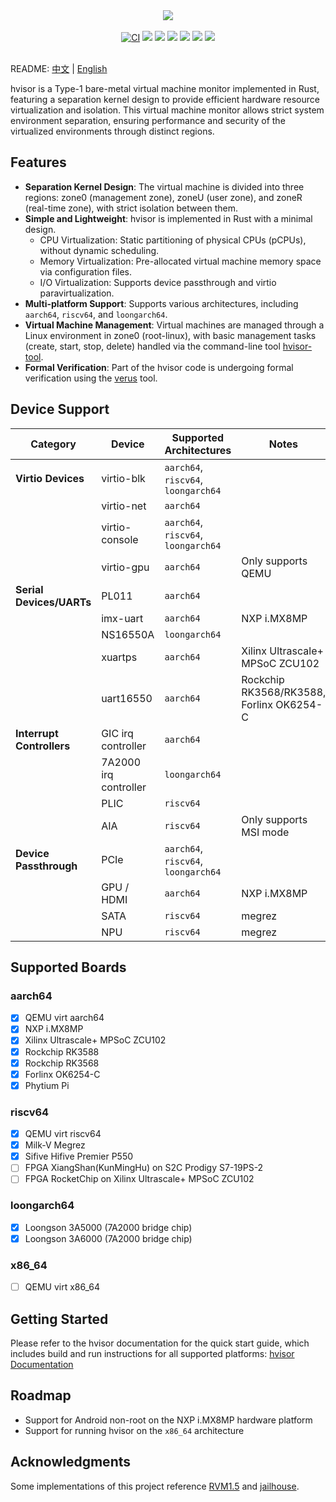 <p align = "center">
<br><br>
<img src="https://www.syswonder.org/_media/hvisor-logo.svg">
<br><br>
<!-- <img src="https://img.shields.io/badge/hvisor-orange" /> -->
<a href="https://github.com/syswonder/hvisor/actions/workflows/ci.yml"><img src="https://github.com/syswonder/hvisor/actions/workflows/ci.yml/badge.svg?branch=dev" alt="CI" style="max-width: 100%;"></a>
<img src="https://img.shields.io/github/license/syswonder/hvisor?color=red" />
<img src="https://img.shields.io/github/contributors/syswonder/hvisor?color=blue" />
<img src="https://img.shields.io/github/languages/code-size/syswonder/hvisor?color=green">
<img src="https://img.shields.io/github/repo-size/syswonder/hvisor?color=white">
<img src="https://img.shields.io/github/languages/top/syswonder/hvisor?color=orange">
<img src="https://img.shields.io/github/stars/syswonder/hvisor?color=yellow" />
<br><br>
</p>

README: [中文](./README-zh.md) | [English](./README.md)

hvisor is a Type-1 bare-metal virtual machine monitor implemented in Rust, featuring a separation kernel design to provide efficient hardware resource virtualization and isolation. This virtual machine monitor allows strict system environment separation, ensuring performance and security of the virtualized environments through distinct regions.

## Features

- **Separation Kernel Design**: The virtual machine is divided into three regions: zone0 (management zone), zoneU (user zone), and zoneR (real-time zone), with strict isolation between them.
- **Simple and Lightweight**: hvisor is implemented in Rust with a minimal design.
  - CPU Virtualization: Static partitioning of physical CPUs (pCPUs), without dynamic scheduling.
  - Memory Virtualization: Pre-allocated virtual machine memory space via configuration files.
  - I/O Virtualization: Supports device passthrough and virtio paravirtualization.
- **Multi-platform Support**: Supports various architectures, including `aarch64`, `riscv64`, and `loongarch64`.
- **Virtual Machine Management**: Virtual machines are managed through a Linux environment in zone0 (root-linux), with basic management tasks (create, start, stop, delete) handled via the command-line tool [hvisor-tool](https://github.com/syswonder/hvisor-tool).
- **Formal Verification**: Part of the hvisor code is undergoing formal verification using the [verus](https://github.com/verus-lang/verus) tool.

## Device Support

| **Category**              | **Device**            | **Supported Architectures**          | **Notes**                                |
| ------------------------- | --------------------- | ------------------------------------ | ---------------------------------------- |
| **Virtio Devices**        | virtio-blk            | `aarch64`, `riscv64`, `loongarch64`  |                                          |
|                           | virtio-net            | `aarch64`                            |                                          |
|                           | virtio-console        | `aarch64`, `riscv64`, `loongarch64`  |                                          |
|                           | virtio-gpu            | `aarch64`                            | Only supports QEMU                       |
| **Serial Devices/UARTs**  | PL011                 | `aarch64`                            |                                          |
|                           | imx-uart              | `aarch64`                            | NXP i.MX8MP                              |
|                           | NS16550A              | `loongarch64`                        |                                          |
|                           | xuartps               | `aarch64`                            | Xilinx Ultrascale+ MPSoC ZCU102          |
|                           | uart16550             | `aarch64`                            | Rockchip RK3568/RK3588, Forlinx OK6254-C |
| **Interrupt Controllers** | GIC irq controller    | `aarch64`                            |                                          |
|                           | 7A2000 irq controller | `loongarch64`                        |                                          |
|                           | PLIC                  | `riscv64`                            |                                          |
|                           | AIA                   | `riscv64`                            | Only supports MSI mode                   |
| **Device Passthrough**    | PCIe                  | `aarch64`, `riscv64`, `loongarch64`  |                                          |
|                           | GPU / HDMI            | `aarch64`                            | NXP i.MX8MP                              |
|                           | SATA                  | `riscv64`                            | megrez                                   |
|                           | NPU                   | `riscv64`                            | megrez                                   |
## Supported Boards

### aarch64

- [x] QEMU virt aarch64
- [x] NXP i.MX8MP
- [x] Xilinx Ultrascale+ MPSoC ZCU102
- [x] Rockchip RK3588
- [x] Rockchip RK3568
- [x] Forlinx OK6254-C
- [x] Phytium Pi

### riscv64

- [x] QEMU virt riscv64
- [x] Milk-V Megrez
- [x] Sifive Hifive Premier P550
- [ ] FPGA XiangShan(KunMingHu) on S2C Prodigy S7-19PS-2
- [ ] FPGA RocketChip on Xilinx Ultrascale+ MPSoC ZCU102

### loongarch64

- [x] Loongson 3A5000 (7A2000 bridge chip)
- [x] Loongson 3A6000 (7A2000 bridge chip)

### x86_64

- [ ] QEMU virt x86_64

## Getting Started

Please refer to the hvisor documentation for the quick start guide, which includes build and run instructions for all supported platforms: [hvisor Documentation](https://hvisor.syswonder.org/)

## Roadmap

- Support for Android non-root on the NXP i.MX8MP hardware platform
- Support for running hvisor on the `x86_64` architecture

## Acknowledgments

Some implementations of this project reference [RVM1.5](https://github.com/rcore-os/RVM1.5) and [jailhouse](https://github.com/siemens/jailhouse).
